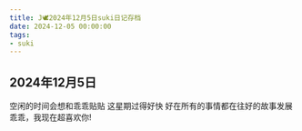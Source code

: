 ```yaml
---
title: J🕊️2024年12月5日suki日记存档
date: 2024-12-05 00:00:00
tags:
- suki
---
```


## 2024年12月5日

空闲的时间会想和乖乖贴贴
这星期过得好快
好在所有的事情都在往好的故事发展
乖乖，我现在超喜欢你!
